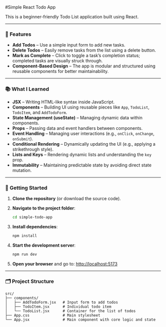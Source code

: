 #Simple React Todo App

This is a beginner-friendly Todo List application built using React. 

---

### 🔧 **Features**

* **Add Todos** – Use a simple input form to add new tasks.
* **Delete Todos** – Easily remove tasks from the list using a delete button.
* **Mark as Complete** – Click to toggle a task’s completion status; completed tasks are visually struck through.
* **Component-Based Design** – The app is modular and structured using reusable components for better maintainability.

---

### 📚 **What I Learned**

* **JSX** – Writing HTML-like syntax inside JavaScript.
* **Components** – Building UI using reusable pieces like `App`, `TodoList`, `TodoItem`, and `AddTodoForm`.
* **State Management (useState)** – Managing dynamic data within components.
* **Props** – Passing data and event handlers between components.
* **Event Handling** – Managing user interactions (e.g., `onClick`, `onChange`, `onSubmit`).
* **Conditional Rendering** – Dynamically updating the UI (e.g., applying a strikethrough style).
* **Lists and Keys** – Rendering dynamic lists and understanding the `key` prop.
* **Immutability** – Maintaining predictable state by avoiding direct state mutation.

---

### 🚀 **Getting Started**

1. **Clone the repository** (or download the source code).
2. **Navigate to the project folder**:

   ```bash
   cd simple-todo-app
   ```
3. **Install dependencies**:

   ```bash
   npm install
   ```
4. **Start the development server**:

   ```bash
   npm run dev
   ```
5. **Open your browser** and go to: [http://localhost:5173](http://localhost:5173)

---

### 🗂 **Project Structure**

```
src/
├── components/
│   ├── AddTodoForm.jsx   # Input form to add todos
│   ├── TodoItem.jsx      # Individual todo item
│   └── TodoList.jsx      # Container for the list of todos
├── App.css               # Main stylesheet
└── App.jsx               # Main component with core logic and state
```
